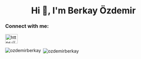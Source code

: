 <h1 align="center">Hi 👋, I'm Berkay Özdemir</h1>

<h3 align="left">Connect with me:</h3>
<p align="left">
  
<a href="https://linkedin.com/in/https://www.linkedin.com/in/berkayozd/" target="blank"><img align="center" src="https://raw.githubusercontent.com/rahuldkjain/github-profile-readme-generator/master/src/images/icons/Social/linked-in-alt.svg" alt="https://www.linkedin.com/in/berkayozd/" height="30" width="40" /></a>
</p>

<p><img align="left" src="https://github-readme-stats.vercel.app/api/top-langs?username=ozdemirberkay&show_icons=true&locale=en&layout=compact" alt="ozdemirberkay"

&nbsp;<img align="center" src="https://github-readme-stats.vercel.app/api?username=ozdemirberkay&show_icons=false&locale=en" alt="ozdemirberkay" /></p>

